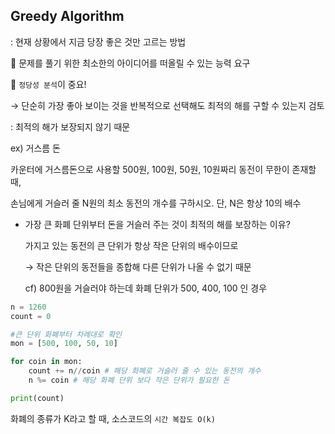 ## Greedy Algorithm

: 현재 상황에서 지금 당장 좋은 것만 고르는 방법

🔑 문제를 풀기 위한 최소한의 아이디어를 떠올릴 수 있는 능력 요구

🔑 `정당성 분석`이 중요!

→ 단순히 가장 좋아 보이는 것을 반복적으로 선택해도 최적의 해를 구할 수 있는지 검토

: 최적의 해가 보장되지 않기 때문

ex) 거스름 돈

카운터에 거스름돈으로 사용할 500원, 100원, 50원, 10원짜리 동전이 무한이 존재할 때,

손님에게 거슬러 줄 N원의 최소 동전의 개수를 구하시오. 단, N은 항상 10의 배수

- 가장 큰 화폐 단위부터 돈을 거슬러 주는 것이 최적의 해를 보장하는 이유?

    가지고 있는 동전의 큰 단위가 항상 작은 단위의 배수이므로

    → 작은 단위의 동전들을 종합해 다른 단위가 나올 수 없기 때문

    cf) 800원을 거슬러야 하는데 화폐 단위가 500, 400, 100 인 경우


```python
n = 1260
count = 0

#큰 단위 화폐부터 차례대로 확인
mon = [500, 100, 50, 10]

for coin in mon:
	count += n//coin # 해당 화폐로 거슬러 줄 수 있는 동전의 개수
	n %= coin # 해당 화폐 단위 보다 작은 단위가 필요한 돈

print(count)
```

화폐의 종류가 K라고 할 때, 소스코드의 `시간 복잡도 O(k)`
